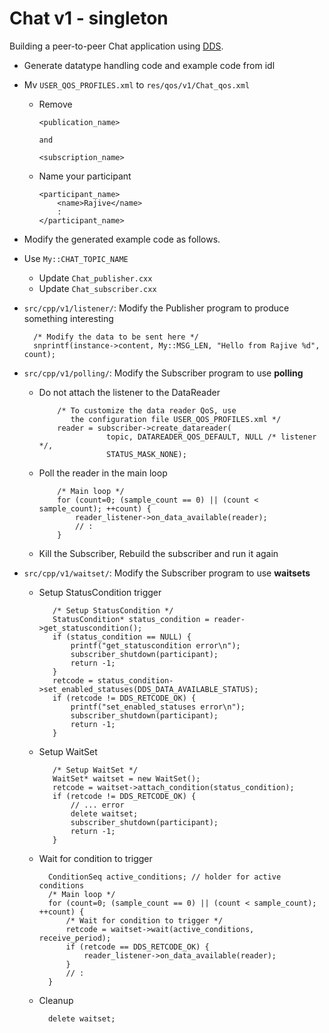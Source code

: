 # Chat v1 - singleton

Building a peer-to-peer Chat application using [DDS](http://portals.omg.org/dds).


- Generate datatype handling code and example code from idl

- Mv `USER_QOS_PROFILES.xml` to `res/qos/v1/Chat_qos.xml`

  - Remove  
   
        <publication_name> 
    
        and 
    
        <subscription_name>
    
  - Name your participant

		<participant_name>
			<name>Rajive</name>
			:
		</participant_name>

- Modify the generated example code as follows.

- Use `My::CHAT_TOPIC_NAME`

   - Update `Chat_publisher.cxx`
   - Update `Chat_subscriber.cxx`
   

- `src/cpp/v1/listener/`: Modify the Publisher program to produce something interesting

		/* Modify the data to be sent here */
		snprintf(instance->content, My::MSG_LEN, "Hello from Rajive %d", count);


- `src/cpp/v1/polling/`: Modify the Subscriber program to use **polling**

  - Do not attach the listener to the DataReader

            /* To customize the data reader QoS, use
               the configuration file USER_QOS_PROFILES.xml */
	        reader = subscriber->create_datareader(
	                   topic, DATAREADER_QOS_DEFAULT, NULL /* listener */,
	                   STATUS_MASK_NONE);

  - Poll the reader in the main loop

			/* Main loop */
		    for (count=0; (sample_count == 0) || (count < sample_count); ++count) {
		    	reader_listener->on_data_available(reader);
				// :
			}

  - Kill the Subscriber, Rebuild the subscriber and run it again


- `src/cpp/v1/waitset/`: Modify the Subscriber program to use **waitsets**

   - Setup StatusCondition trigger
   
	        /* Setup StatusCondition */
	        StatusCondition* status_condition = reader->get_statuscondition();
	        if (status_condition == NULL) {
	            printf("get_statuscondition error\n");
	            subscriber_shutdown(participant);
	            return -1;
	        }
	        retcode = status_condition->set_enabled_statuses(DDS_DATA_AVAILABLE_STATUS);
	        if (retcode != DDS_RETCODE_OK) {
	            printf("set_enabled_statuses error\n");
	            subscriber_shutdown(participant);
	            return -1;
	        }

   - Setup WaitSet
   
	        /* Setup WaitSet */
	        WaitSet* waitset = new WaitSet();
	        retcode = waitset->attach_condition(status_condition);
	        if (retcode != DDS_RETCODE_OK) {
	            // ... error
	            delete waitset;
	            subscriber_shutdown(participant);
	            return -1;
	        }

	- Wait for condition to trigger
	
	        ConditionSeq active_conditions; // holder for active conditions
	        /* Main loop */
			for (count=0; (sample_count == 0) || (count < sample_count); ++count) {
                /* Wait for condition to trigger */
                retcode = waitset->wait(active_conditions, receive_period);
	        	if (retcode == DDS_RETCODE_OK) {
	            	reader_listener->on_data_available(reader);
	            }
				// :
			}
			
	- Cleanup
	
        	delete waitset;
